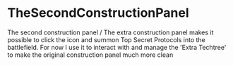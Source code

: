 # TheSecondConstructionPanel
The second construction panel / The extra construction panel makes it possible to click the icon and summon Top Secret Protocols into the battlefield. For now I use it to interact with and manage the 'Extra Techtree' to make the original construction panel much more clean
